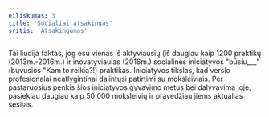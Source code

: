 ```yaml
---
eiliskumas: 3
title: 'Socialiai atsakingas'
sritis: 'Atsakingumas'
---
```

Tai liudija faktas, jog esu vienas iš aktyviausių (iš daugiau kaip 1200 praktikų (2013m.-2016m.) ir inovatyviauias (2016m.) socialinės iniciatyvos "būsiu___" (buvusios "Kam to reikia?!) praktikas. Iniciatyvos tikslas, kad verslo profesionalai neatlygintinai dalintųsi patirtimi su moksleiviais. Per pastaruosius penkis šios iniciatyvos gyvavimo metus bei dalyvavimą joje, pasiekiau daugiau kaip 50 000 moksleivių ir pravedžiau jiems aktualias sesijas.